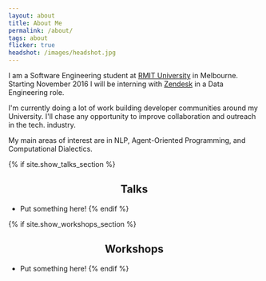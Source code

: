 ```yaml
---
layout: about
title: About Me
permalink: /about/
tags: about
flicker: true
headshot: /images/headshot.jpg
---
```


I am a Software Engineering student at [RMIT University](https://www.rmit.edu.au/) in Melbourne. Starting November 2016 I will be interning with [Zendesk](https://www.zendesk.com/) in a Data Engineering role.

I'm currently doing a lot of work building developer communities around my University. I'll chase any opportunity to improve collaboration and outreach in the tech. industry.

My main areas of interest are in NLP, Agent-Oriented Programming, and Computational Dialectics.

{% if site.show_talks_section %}
## Talks

- Put something here!
{% endif %}

{% if site.show_workshops_section %}
## Workshops

- Put something here!
{% endif %}


<style>
.post-header, #talks, #workshops {
  text-align: center; /* Want the About Page header to be in the middle */
}
</style>
